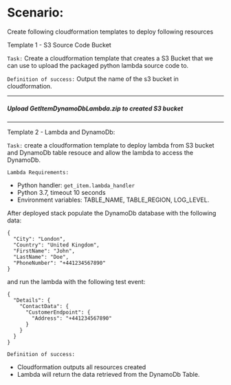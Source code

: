 # Scenario:

Create following cloudformation templates to deploy following resources 


Template 1 - S3 Source Code Bucket

`Task:` Create a cloudformation template that creates a S3 Bucket that we can use to upload the packaged python lambda source code to.

`Definition of success:` Output the name of the s3 bucket in cloudformation.

---


##### Upload GetItemDynamoDbLambda.zip to created S3 bucket


---




Template 2 - Lambda and DynamoDb:

`Task:` create a cloudformation template to deploy lambda from S3 bucket and DynamoDb table resouce and allow the lambda to access the DynamoDb.

`Lambda Requirements:`
- Python handler: `get_item.lambda_handler`
- Python 3.7, timeout 10 seconds
- Environment variables: TABLE_NAME, TABLE_REGION, LOG_LEVEL.

After deployed stack populate the DynamoDb database with the following data:
```
{
  "City": "London",
  "Country": "United Kingdom",
  "FirstName": "John",
  "LastName": "Doe",
  "PhoneNumber": "+441234567890"
}
```
and run the lambda with the following test event:
```
{
  "Details": {
    "ContactData": {
      "CustomerEndpoint": {
        "Address": "+441234567890"
      }
    }
  }
}
```
`Definition of success:`
- Cloudformation outputs all resources created
- Lambda will return the data retrieved from the DynamoDb Table.